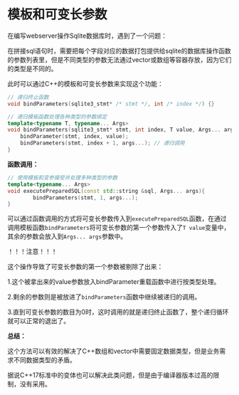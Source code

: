 # 模板和可变长参数

在编写webserver操作Sqlite数据库时，遇到了一个问题：

在拼接sql语句时，需要把每个字段对应的数据打包提供给sqlite的数据库操作函数的参数列表里，但是不同类型的参数无法通过vector或数组等容器存放，因为它们的类型是不同的。

此时可以通过C++的模板和可变长参数来实现这个功能：

```cpp
// 递归终止函数
void bindParameters(sqlite3_stmt* /* stmt */, int /* index */) {}

// 递归模板函数处理各种类型的参数绑定
template<typename T, typename... Args>
void bindParameters(sqlite3_stmt* stmt, int index, T value, Args... args) {
    bindParameter(stmt, index, value);
    bindParameters(stmt, index + 1, args...); // 递归调用
}
```

**函数调用：**

```cpp
// 使用模板和变参接受并处理多种类型的参数
template<typename... Args>
void executePreparedSQL(const std::string &sql, Args... args){
		bindParameters(stmt, 1, args...);
}
```

可以通过函数调用的方式将可变长参数传入到`executePreparedSQL`函数，在通过调用模板函数`bindParameters`将可变长参数的第一个参数传入了`T value`变量中，其余的参数会放入到`Args... args`参数中。

！！！注意！！！

这个操作导致了可变长参数的第一个参数被剔除了出来：

1.这个被拿出来的value参数放入bindParameter重载函数中进行按类型处理。

2.剩余的参数则是被放进了`bindParameters`函数中继续被递归的调用。

3.直到可变长参数的数目为0时，这时调用的就是递归终止函数了，整个递归循环就可以正常的退出了。



**总结：**

这个方法可以有效的解决了C++数组和vector中需要固定数据类型，但是业务需求不同数据类型的矛盾。

据说C++17标准中的变体也可以解决此类问题，但是由于编译器版本过高的限制，没有采用。

